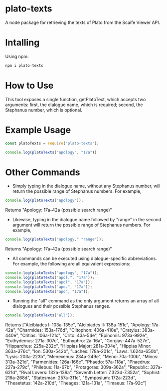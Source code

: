 # plato-texts
A node package for retrieving the texts of Plato from the Scaife Viewer API.

# Intalling
Using npm:
```javascript
npm i plato-texts
```

# How to Use
This tool exposes a single function, getPlatoText, which accepts two arguments: first, the dialogue name, which is required; second, the Stephanus number, which is optional.  

# Example Usage
```javascript
const platoTexts = require("plato-texts");

console.log(platoTexts("apology", "17a"))
```

# Other Commands
* Simply typing in the dialogue name, without any Stephanus number, will return the possible range of Stephanus numbers. For example, 
```javascript
console.log(platoTexts("apology"));
```
Returns "Apology: 17a-42a (possible search range)"

* Likewise, typing in the dialogue name followed by "range" in the second argument will return the possible range of Stephanus numbers. For example, 
```javascript
console.log(platoTexts("apology," "range"));
```
Returns "Apology: 17a-42a (possible search range)"

* All commands can be executed using dialogue-specific abbreviations. For example, the following are all equivalent expressions:
```javascript
console.log(platoTexts("apology", "17a"));
console.log(platoTexts("apol.", "17a"));
console.log(platoTexts("apol", "17a"));
console.log(platoTexts("apo.", "17a"));
console.log(platoTexts("apo", "17a"));
```

* Running the "all" command as the only argument returns an array of all dialogues and their possible Stephanus ranges.
```javascript
console.log(platoTexts("all"));
```
Returns ["Alcibiades I: 103a-135e", "Alcibiades II: 138a-151c", "Apology: 17a-42a", "Charmides: 153a-176d", "Clitophon: 406a-410e", "Cratylus: 383a-440e", "Critias: 106a-121c", "Crito: 43a-54e", "Epinomis: 973a-992e", "Euthydemus: 271a-307c", "Euthyphro: 2a-16a", "Gorgias: 447a-527e", "Hipparchus: 225a-232c", "Hippias Major: 281a-304e", "Hippias Minor: 363a-376c", "Ion: 530a-542b", "Laches: 178a-201c", "Laws: 1.624a-650b", "Lysis: 203a-223b", "Menexenus: 234a-249e", "Meno: 70a-100b", "Minos: 313a-321d", "Parmenides: 126a-166c", "Phaedo: 57a-118a", "Phaedrus: 227a-279c", "Philebus: 11a-67b", "Protagoras: 309a-362a", "Republic: 327a-621d", "Rival Lovers: 132a-139a", "Seventh Letter: 7.323d-7.352a", "Sophist: 216a-268d", "Statesman: 257a-311c", "Symposium: 172a-223d", "Theaetetus: 142a-210d", "Theages: 121a-131a", "Timaeus: 17a-92c"]
